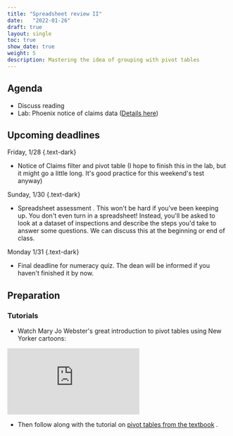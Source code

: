 ```yaml
---
title: "Spreadsheet review II"
date:   "2022-01-26"
draft: true
layout: single
toc: true
show_date: true
weight: 5
description: Mastering the idea of grouping with pivot tables
--- 
```



## Agenda

* Discuss reading
* Lab: Phoenix notice of claims data ([Details here](https://cronkitedata.github.io/djtextbook/xl-practice-noc.html))



## Upcoming deadlines

Friday, 1/28 
{.text-dark}
* Notice of Claims filter and pivot table (I hope to finish this in the lab, but it might go a little long. It's good practice for this weekend's test anyway) 

Sunday, 1/30
{.text-dark}
* Spreadsheet assessment . This won't be hard if you've been keeping up. You don't even turn in a spreadsheet! Instead, you'll be asked to look at a dataset of inspections and describe the steps you'd take to answer some questions.  We can discuss this at the beginning or end of class.  

Monday 1/31
{.text-dark}
* Final deadline for numeracy quiz. The dean will be informed if you haven't finished it by now. 

## Preparation

### Tutorials

* Watch Mary Jo Webster's great introduction to pivot tables using New Yorker cartoons: 

<iframe src="https://www.youtube.com/embed/NjOfLP5s24w" title="YouTube video player" frameborder="0" allow="accelerometer;  clipboard-write; encrypted-media; gyroscope; picture-in-picture" allowfullscreen></iframe>

* Then follow along with the tutorial on [pivot tables from the textbook](https://cronkitedata.github.io/djtextbook/xl-pivot.html) .  

